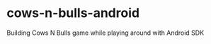 cows-n-bulls-android
====================

Building Cows N Bulls game while playing around with Android SDK
